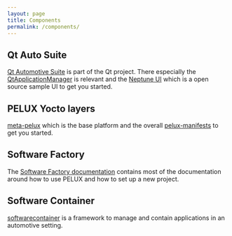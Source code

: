 ```yaml
---
layout: page
title: Components
permalink: /components/
---
```


## Qt Auto Suite

[Qt Automotive Suite](https://www.qt.io/qt-automotive-suite/) is part of the Qt project. There especially the [QtApplicationManager](https://doc.qt.io/QtApplicationManager/) is relevant and the [Neptune UI](http://code.qt.io/cgit/qt-apps/neptune-ui.git/) which is a open source sample UI to get you started.

## PELUX Yocto layers

[meta-pelux](https://github.com/pelagicore/meta-pelux) which is the base platform and the overall [pelux-manifests](https://github.com/Pelagicore/pelux-manifests) to get you started.

## Software Factory

The [Software Factory documentation](https://pelagicore.github.io/software-factory/) contains most of the documentation around how to use PELUX and how to set up a new project.

## Software Container

[softwarecontainer](https://github.com/Pelagicore/softwarecontainer) is a framework to manage and contain applications in an automotive setting.
